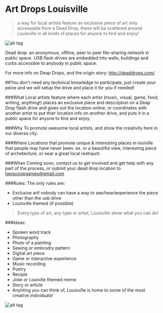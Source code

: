 Art Drops Louisville 
==================

>a way for local artists feature an exclusive piece of art only accessable from a Dead Drop, these will be scattered around Louisville in all kinds of places for anyone to find and enjoy!

![alt tag](http://deaddrops.com/wp-content/uploads/2010/11/deaddrops1-600x400.jpg)

Dead drop: an anonymous, offline, peer to peer file-sharing network in public space. USB flash drives are embedded into walls, buildings and curbs accessible to anybody in public space. 

For more info on Deap Drops, and the origin story: http://deaddrops.com/

##You don't need any technical knowledge to participate, just create your peice and we will setup the drive and place it for you if needed!

###What
Local artists feature where each artist (music, visual, game, food, writing, anything!) places an exclusive piece and description on a Deap Drop flash drive and gives out the location online, or coordinates with another artist to put thier location info on another drive, and puts it in a public space for anyone to find and enjoy.

###Why
To promote awesome local artists, and show the creativity here in our diverse city.

###Where
Locations that promote unique & interesting places in louiville that people may have never been.
ex. or a beautiful view, interesting peice of archetecture, or near a great local restraunt.

###When
Coming soon, contact us to get involved and get help with any part of the process,  or submit your dead drop location to twoscoopgames@gmail.com


###Rules:
The only rules are:
- Exclusive art! nobody can have a way to see/hear/experience the piece other than the usb drive
- Louisville themed (if possible)

>Every type of art, any type or artist, Louisville show what you can do!

###Ideas:

* Spoken word track
* Photography
* Photo of a painting
* Sewing or embrodry pattern
* Digital art piece
* Game or interactive experience
* Music recording
* Poetry
* Recipie
* Joke or Louiville themed meme
* Story or article
* Anyhting you can think of, Louisville is home to some of the most creative individuals!

![alt tag](http://deaddrops.com/wp-content/uploads/2010/11/DD-eyebeam2-540x279.jpg)
